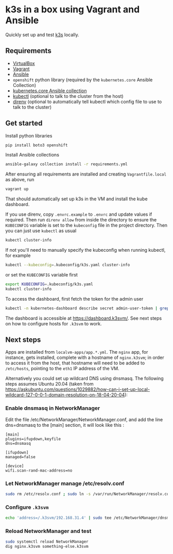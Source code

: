 # k3s in a box using Vagrant and Ansible

Quickly set up and test [k3s](https://k3s.io/) locally.

## Requirements

  - [VirtualBox](https://www.virtualbox.org/wiki/Downloads)
  - [Vagrant](https://www.vagrantup.com/downloads)
  - [Ansible](https://docs.ansible.com/ansible/latest/installation_guide/intro_installation.html)
  - `openshift` python library (required by the `kubernetes.core` Ansible Collection)
  - [kubernetes.core Ansible collection](https://docs.ansible.com/ansible/latest/collections/kubernetes/core/k8s_module.html)
  - [kubectl](https://kubernetes.io/docs/tasks/tools/#kubectl) (optional to talk to the cluster from the host)
  - [direnv](https://direnv.net/docs/installation.html) (optional to automatically tell kubectl which config file to use to talk to the cluster)

## Get started

Install python libraries
```sh
pip install boto3 openshift
```

Install Ansible collections
```sh
ansible-galaxy collection install -r requirements.yml
```

After ensuring all requirements are installed and creating `Vagrantfile.local` as above, run
```sh
vagrant up
```
That should automatically set up k3s in the VM and install the kube dashboard.

If you use direnv, copy `.envrc.example` to `.envrc` and update values if required. Then run `direnv allow` from inside the directory to ensure the `KUBECONFIG` variable is set to the `kubeconfig` file in the project directory. Then you can just use `kubectl` as usual
```sh
kubectl cluster-info
```

If not you'll need to manually specify the kubeconfig when running kubectl, for example
```sh
kubectl --kubeconfig=.kubeconfig/k3s.yaml cluster-info
```
or set the `KUBECONFIG` variable first
```sh
export KUBECONFIG=.kubeconfig/k3s.yaml
kubectl cluster-info
```

To access the dashboard, first fetch the token for the admin user
```sh
kubectl -n kubernetes-dashboard describe secret admin-user-token | grep '^token'
```

The dashboard is accessible at https://dashboard.k3svm/. See next steps on how to configure hosts for `.k3svm` to work.

## Next steps

Apps are installed from `localvm-apps/app.*.yml`. The `nginx` app, for instance, gets installed, complete with a hostname of `nginx.k3svm`; in order to access it from the host, that hostname will need to be added to `/etc/hosts`, pointing to the `eth1` IP address of the VM.

Alternatively you could set up wildcard DNS using dnsmasq. The following steps assumes Ubuntu 20.04 (taken from https://askubuntu.com/questions/1029882/how-can-i-set-up-local-wildcard-127-0-0-1-domain-resolution-on-18-04-20-04):

### Enable dnsmasq in NetworkManager
Edit the file /etc/NetworkManager/NetworkManager.conf, and add the line dns=dnsmasq to the [main] section, it will look like this :

```
[main]
plugins=ifupdown,keyfile
dns=dnsmasq

[ifupdown]
managed=false

[device]
wifi.scan-rand-mac-address=no
```

### Let NetworkManager manage /etc/resolv.conf
```sh
sudo rm /etc/resolv.conf ; sudo ln -s /var/run/NetworkManager/resolv.conf /etc/resolv.conf
```

### Configure `.k3svm`
```sh
echo 'address=/.k3svm/192.168.31.4' | sudo tee /etc/NetworkManager/dnsmasq.d/k3svm.conf
```

### Reload NetworkManager and test
```sh
sudo systemctl reload NetworkManager
dig nginx.k3svm something-else.k3svm
```

